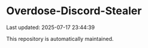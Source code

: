 # Overdose-Discord-Stealer

Last updated: 2025-07-17 23:44:39

This repository is automatically maintained.
